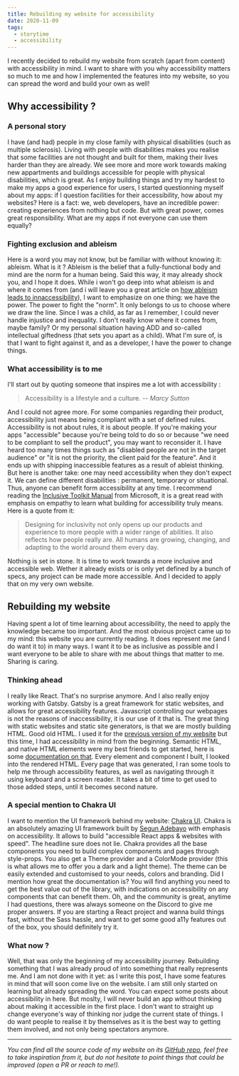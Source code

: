 ```yaml
---
title: Rebuilding my website for accessibility
date: 2020-11-09
tags: 
  - storytime
  - accessibility
---
```


I recently decided to rebuild my website from scratch (apart from content) with accessibility in mind. I want to share with you why accessibility matters so much to me and how I implemented the features into my website, so you can spread the word and build your own as well!

## Why accessibility ?

### A personal story

I have (and had) people in my close family with physical disabilities (such as multiple sclerosis). Living with people with disabilities makes you realise that some facilities are not thought and built for them, making their lives harder than they are already. We see more and more work towards making new appartments and buildings accessible for people with physical disabilities, which is great. As I enjoy building things and try my hardest to make my apps a good experience for users, I started questionning myself about my apps: if I question facilities for their accessibility, how about my websites? Here is a fact: we, web developers, have an incredible power: creating experiences from nothing but code. But with great power, comes great responsibility. What are my apps if not everyone can use them equally?

### Fighting exclusion and ableism

Here is a word you may not know, but be familiar with without knowing it: ableism. What is it ? Ableism is the belief that a fully-functional body and mind are the norm for a human being. Said this way, it may already shock you, and I hope it does. While i won't go deep into what ableism is and where it comes from (and i will leave you a great article on [how ableism leads to innaccessibility](https://www.24a11y.com/2018/how-ableism-leads-to-inaccessibility/)), I want to emphasize on one thing: we have the power. The power to fight the "norm". It only belongs to us to choose where we draw the line. Since I was a child, as far as I remember, I could never handle injustice and inequality. I don't really know where it comes from, maybe family? Or my personal situation having ADD and so-called intellectual giftedness (that sets you apart as a child). What I'm sure of, is that I want to fight against it, and as a developer, I have the power to change things.

### What accessibility is to me

I'll start out by quoting someone that inspires me a lot with accessibility :

> Accessibility is a lifestyle and a culture.
> <cite>-- Marcy Sutton</cite>

And I could not agree more. For some companies regarding their product, accessibility just means being compliant with a set of defined rules. Accessibility is not about rules, it is about people. If you're making your apps "accessible" because you're being told to do so or because "we need to be compliant to sell the product", you may want to reconsider it. I have heard too many times things such as "disabled people are not in the target audience" or "it is not the priority, the client paid for the feature". And it ends up with shipping inaccessible features as a result of ableist thinking. But here is another take: one may need accessibility when they don't expect it. We can define different disabilities : permanent, temporary or situational. Thus, anyone can benefit form accessibility at any time. I recommend reading the [Inclusive Toolkit Manual](https://www.microsoft.com/design/inclusive/) from Microsoft, it is a great read with emphasis on empathy to learn what building for accessibility truly means. Here is a quote from it:

> Designing for inclusivity not only opens up our products and experience to more people with a wider range of abilities. It also reflects how people really are. All humans are growing, changing, and adapting to the world around them every day.

Nothing is set in stone. It is time to work towards a more inclusive and accessible web. Wether it already exists or is only yet defined by a bunch of specs, any project can be made more accessible. And I decided to apply that on my very own website.

## Rebuilding my website

Having spent a lot of time learning about accessibility, the need to apply the knowledge became too important. And the most obvious project came up to my mind: this website you are currently reading. It does represent me (and I do want it to) in many ways. I want it to be as inclusive as possible and I want everyone to be able to share with me about things that matter to me. Sharing is caring.

### Thinking ahead

I really like React. That's no surprise anymore. And I also really enjoy working with Gatsby. Gatsby is a great framework for static websites, and allows for great accessibility features. Javascript controlling our webpages is not the reasons of inaccessibility, it is our use of it that is. The great thing with static websites and static site generators, is that we are mostly building HTML. Good old HTML. I used it for the [previous version of my website](https://github.com/prazdevs/praz-dev-old) but this time, I had accessibility in mind from the beginning. Semantic HTML, and native HTML elements were my best friends to get started, here is some [documentation on that](https://developer.mozilla.org/en-US/docs/Learn/Accessibility/HTML). Every element and component I built, I looked into the rendered HTML. Every page that was generated, I ran some tools to help me through accessibility features, as well as navigating through it using keyboard and a screen reader. It takes a bit of time to get used to those added steps, until it becomes second nature. 

### A special mention to Chakra UI

I want to mention the UI framework behind my website: [Chakra UI](https://chakra-ui.com). Chakra is an absolutely amazing UI framework built by [Segun Adebayo](https://twitter.com/thesegunadebayo) with emphasis on accessibility. It allows to build "accessible React apps & websites with speed". The headline sure does not lie. Chakra provides all the base components you need to build complex components and pages through style-props. You also get a Theme provider and a ColorMode provider (this is what allows me to offer you a dark and a light theme). The theme can be easily extended and customised to your needs, colors and branding. Did I mention how great the documentation is? You will find anything you need to get the best value out of the library, with indications on accessibility on any components that can benefit them. Oh, and the community is great, anytime I had questions, there was always someone on the Discord to give me proper answers. If you are starting a React project and wanna build things fast, without the Sass hassle, and want to get some good a11y features out of the box, you should definitely try it.

### What now ?

Well, that was only the beginning of my accessibility journey. Rebuilding something that I was already proud of into something that really represents me. And I am not done with it yet: as I write this post, I have some features in mind that will soon come live on the website. I am still only started on learning but already spreading the word. You can expect some posts about accessibility in here. But moslty, I will never build an app without thinking about making it accessible in the first place. I don't want to straight up change everyone's way of thinking nor judge the current state of things. I do want people to realise it by themselves as it is the best way to getting them involved, and not only being spectators anymore.

---

_You can find all the source code of my website on its [GitHub repo](https://github.com/prazdevs/praz-dev), feel free to take inspiration from it, but do not hesitate to point things that could be improved (open a PR or reach to me!)._
